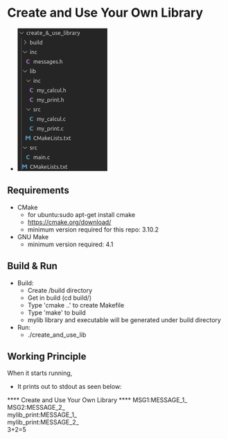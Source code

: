 # Create and Use Your Own Library
- ![Project Directory - Folders](create_and_use_lib.png)

## Requirements
- CMake
    - for ubuntu:sudo apt-get install cmake
    - https://cmake.org/download/
    - minimum version required for this repo: 3.10.2
- GNU Make
    - minimum version required: 4.1

## Build & Run
- Build:
    - Create /build directory
    - Get in build (cd build/)
    - Type 'cmake ..' to create Makefile
    - Type 'make' to build
    - mylib library and executable will be generated under build directory
- Run:
    - ./create_and_use_lib

## Working Principle
When it starts running, 
- It prints out to stdout as seen below: <br />

**** Create and Use Your Own Library ****
MSG1:MESSAGE_1_ <br />
MSG2:MESSAGE_2_ <br />
mylib_print:MESSAGE_1_ <br />
mylib_print:MESSAGE_2_ <br />
3+2=5 <br />







